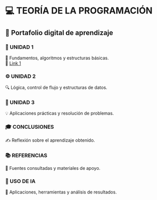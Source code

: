 # 💻 TEORÍA DE LA PROGRAMACIÓN  
## 🧾 Portafolio digital de aprendizaje  

### 🧠 UNIDAD 1  
📘 Fundamentos, algoritmos y estructuras básicas.  
🔗 [Link 1](Link1.md)

### ⚙️ UNIDAD 2  
🔍 Lógica, control de flujo y estructuras de datos.  

### 🧮 UNIDAD 3  
💡 Aplicaciones prácticas y resolución de problemas.  

### 🎓 CONCLUSIONES  
✍️ Reflexión sobre el aprendizaje obtenido.  

### 📚 REFERENCIAS  
🔗 Fuentes consultadas y materiales de apoyo.  

### 🤖 USO DE IA  
🧠 Aplicaciones, herramientas y análisis de resultados.
